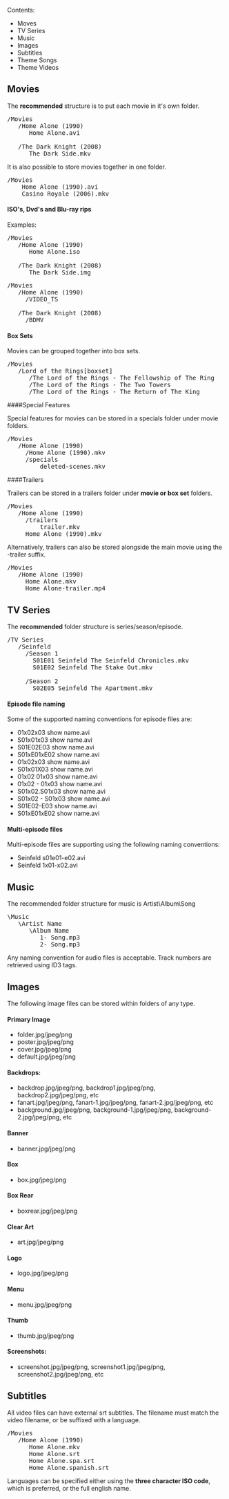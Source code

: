 Contents:

* Moves
* TV Series
* Music
* Images
* Subtitles
* Theme Songs
* Theme Videos

## Movies

The **recommended** structure is to put each movie in it's own folder. 

<pre>/Movies
   /Home Alone (1990)
      Home Alone.avi

   /The Dark Knight (2008)
      The Dark Side.mkv</pre>

It is also possible to store movies together in one folder. 

<pre>/Movies
    Home Alone (1990).avi
    Casino Royale (2006).mkv
</pre>

#### ISO's, Dvd's and Blu-ray rips

Examples:

<pre>/Movies
   /Home Alone (1990)
      Home Alone.iso

   /The Dark Knight (2008)
      The Dark Side.img
</pre>


<pre>/Movies
   /Home Alone (1990)
     /VIDEO_TS

   /The Dark Knight (2008)
     /BDMV
</pre>

#### Box Sets

Movies can be grouped together into box sets.

<pre>/Movies
   /Lord of the Rings[boxset]
      /The Lord of the Rings - The Fellowship of The Ring
      /The Lord of the Rings - The Two Towers
      /The Lord of the Rings - The Return of The King
</pre>

####Special Features

Special features for movies can be stored in a specials folder under movie folders.

<pre>/Movies
   /Home Alone (1990)
     /Home Alone (1990).mkv
     /specials
         deleted-scenes.mkv
</pre>

####Trailers

Trailers can be stored in a trailers folder under **movie or box set** folders.

<pre>/Movies
   /Home Alone (1990)
     /trailers
         trailer.mkv
     Home Alone (1990).mkv
</pre>

Alternatively, trailers can also be stored alongside the main movie using the -trailer suffix.

<pre>/Movies
   /Home Alone (1990)
     Home Alone.mkv
     Home Alone-trailer.mp4
</pre>

## TV Series

The **recommended** folder structure is series/season/episode.

<pre>/TV Series
   /Seinfeld
     /Season 1
       S01E01 Seinfeld The Seinfeld Chronicles.mkv
       S01E02 Seinfeld The Stake Out.mkv

     /Season 2
       S02E05 Seinfeld The Apartment.mkv
</pre>

#### Episode file naming
Some of the supported naming conventions for episode files are:

* 01x02x03 show name.avi 
* S01x01x03 show name.avi
* S01E02E03 show name.avi
* S01xE01xE02 show name.avi
* 01x02x03 show name.avi 
* S01x01X03 show name.avi
* 01x02 01x03 show name.avi 
* 01x02 - 01x03 show name.avi 
* S01x02.S01x03 show name.avi 
* S01x02 - S01x03 show name.avi
* S01E02-E03 show name.avi
* S01xE01xE02 show name.avi

#### Multi-episode files
Multi-episode files are supporting using the following naming conventions:

* Seinfeld s01e01-e02.avi
* Seinfeld 1x01-x02.avi

## Music 

The recommended folder structure for music is Artist\Album\Song

<pre>\Music
   \Artist Name
      \Album Name
         1- Song.mp3
         2- Song.mp3
</pre>

Any naming convention for audio files is acceptable. Track numbers are retrieved using ID3 tags.

## Images

The following image files can be stored within folders of any type.

#### Primary Image

* folder.jpg/jpeg/png
* poster.jpg/jpeg/png
* cover.jpg/jpeg/png
* default.jpg/jpeg/png

#### Backdrops:

* backdrop.jpg/jpeg/png, backdrop1.jpg/jpeg/png, backdrop2.jpg/jpeg/png, etc
* fanart.jpg/jpeg/png, fanart-1.jpg/jpeg/png, fanart-2.jpg/jpeg/png, etc
* background.jpg/jpeg/png, background-1.jpg/jpeg/png, background-2.jpg/jpeg/png, etc

#### Banner
* banner.jpg/jpeg/png

#### Box
* box.jpg/jpeg/png

#### Box Rear
* boxrear.jpg/jpeg/png

#### Clear Art
* art.jpg/jpeg/png

#### Logo
* logo.jpg/jpeg/png

#### Menu
* menu.jpg/jpeg/png

#### Thumb
* thumb.jpg/jpeg/png

#### Screenshots:

* screenshot.jpg/jpeg/png, screenshot1.jpg/jpeg/png, screenshot2.jpg/jpeg/png, etc

## Subtitles

All video files can have external srt subtitles. The filename must match the video filename, or be suffixed with a language.

<pre>/Movies
   /Home Alone (1990)
      Home Alone.mkv
      Home Alone.srt
      Home Alone.spa.srt
      Home Alone.spanish.srt
</pre>

Languages can be specified either using the **three character ISO code**, which is preferred, or the full english name.